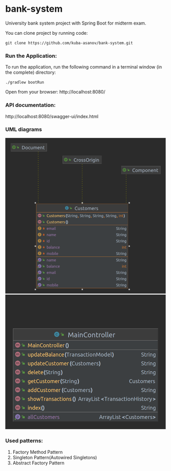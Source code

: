 # bank-system
University bank system project with Spring Boot for midterm exam.

You can clone project by running code:
```shell
git clone https://github.com/kuba-asanov/bank-system.git
```
### Run the Application:
To run the application, run the following command in a terminal window (in the complete) directory:
```shell
./gradlew bootRun
```

Open from your browser:
http://localhost:8080/

### API documentation:
http://localhost:8080/swagger-ui/index.html

### UML diagrams
![diagram](diagrams/Customers.png?raw=true)
![diagram](diagrams/MainController.png?raw=true)

### Used patterns:
1) Factory Method Pattern
2) Singleton Pattern(Autowired Singletons)
3) Abstract Factory Pattern